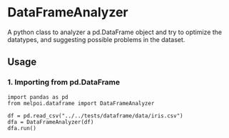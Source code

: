 # DataFrameAnalyzer
A python class to analyzer a pd.DataFrame object and try to optimize the datatypes, and suggesting possible problems in the dataset.

## Usage
### 1. Importing from pd.DataFrame
```
import pandas as pd
from melpoi.dataframe import DataFrameAnalyzer

df = pd.read_csv("../../tests/dataframe/data/iris.csv")
dfa = DataFrameAnalyzer(df)
dfa.run()
```
